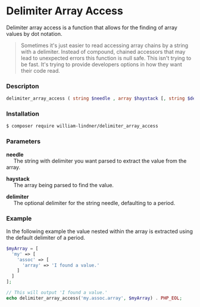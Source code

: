 # Delimiter Array Access

Delimiter array access is a function that allows for the finding of array values by dot notation.

> Sometimes it's just easier to read accessing array chains by a string with a delimiter.
> Instead of compound, chained accessors that may lead to unexpected errors this
> function is null safe. This isn't trying to be fast. It's trying to provide
> developers options in how they want their code read.

### Descripton

```php
delimiter_array_access ( string $needle , array $haystack [, string $delimiter = '.' ] ) : mixed
```

### Installation

```bash
$ composer require william-lindner/delimiter_array_access
```

### Parameters

**needle**  
&nbsp;&nbsp;&nbsp;&nbsp;&nbsp;The string with delimiter you want parsed to extract the value from the array.

**haystack**  
&nbsp;&nbsp;&nbsp;&nbsp;&nbsp;The array being parsed to find the value.

**delimiter**  
&nbsp;&nbsp;&nbsp;&nbsp;&nbsp;The optional delimiter for the string needle, defaulting to a period.

### Example

In the following example the value nested within the array is extracted using the default delimiter of a period.

```php
$myArray = [
  'my' => [
    'assoc' => [
      'array' => 'I found a value.'
    ]
  ]
];

// This will output 'I found a value.'
echo delimiter_array_access('my.assoc.array', $myArray) . PHP_EOL;
```